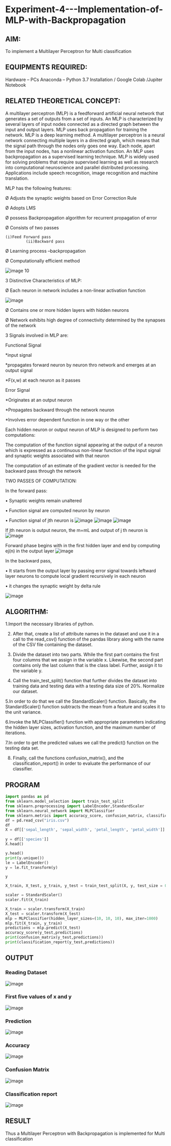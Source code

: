 # Experiment-4---Implementation-of-MLP-with-Backpropagation

## AIM:
To implement a Multilayer Perceptron for Multi classification

## EQUIPMENTS REQUIRED:
Hardware – PCs
Anaconda – Python 3.7 Installation / Google Colab /Jupiter Notebook

## RELATED THEORETICAL CONCEPT:

A multilayer perceptron (MLP) is a feedforward artificial neural network that generates a set of outputs from a set of inputs. An MLP is characterized by several layers of input nodes connected as a directed graph between the input and output layers. MLP uses back propagation for training the network. MLP is a deep learning method.
A multilayer perceptron is a neural network connecting multiple layers in a directed graph, which means that the signal path through the nodes only goes one way. Each node, apart from the input nodes, has a nonlinear activation function. An MLP uses backpropagation as a supervised learning technique.
MLP is widely used for solving problems that require supervised learning as well as research into computational neuroscience and parallel distributed processing. Applications include speech recognition, image recognition and machine translation.
 
MLP has the following features:

Ø  Adjusts the synaptic weights based on Error Correction Rule

Ø  Adopts LMS

Ø  possess Backpropagation algorithm for recurrent propagation of error

Ø  Consists of two passes

  	(i)Feed Forward pass
	         (ii)Backward pass
           
Ø  Learning process –backpropagation

Ø  Computationally efficient method

![image 10](https://user-images.githubusercontent.com/112920679/198804559-5b28cbc4-d8f4-4074-804b-2ebc82d9eb4a.jpg)

3 Distinctive Characteristics of MLP:

Ø  Each neuron in network includes a non-linear activation function

![image](https://user-images.githubusercontent.com/112920679/198814300-0e5fccdf-d3ea-4fa0-b053-98ca3a7b0800.png)

Ø  Contains one or more hidden layers with hidden neurons

Ø  Network exhibits high degree of connectivity determined by the synapses of the network

3 Signals involved in MLP are:

 Functional Signal

*input signal

*propagates forward neuron by neuron thro network and emerges at an output signal

*F(x,w) at each neuron as it passes

Error Signal

   *Originates at an output neuron
   
   *Propagates backward through the network neuron
   
   *Involves error dependent function in one way or the other
   
Each hidden neuron or output neuron of MLP is designed to perform two computations:

The computation of the function signal appearing at the output of a neuron which is expressed as a continuous non-linear function of the input signal and synaptic weights associated with that neuron

The computation of an estimate of the gradient vector is needed for the backward pass through the network

TWO PASSES OF COMPUTATION:

In the forward pass:

•       Synaptic weights remain unaltered

•       Function signal are computed neuron by neuron

•       Function signal of jth neuron is
            ![image](https://user-images.githubusercontent.com/112920679/198814313-2426b3a2-5b8f-489e-af0a-674cc85bd89d.png)
            ![image](https://user-images.githubusercontent.com/112920679/198814328-1a69a3cd-7e02-4829-b773-8338ac8dcd35.png)
            ![image](https://user-images.githubusercontent.com/112920679/198814339-9c9e5c30-ac2d-4f50-910c-9732f83cabe4.png)



If jth neuron is output neuron, the m=mL  and output of j th neuron is
               ![image](https://user-images.githubusercontent.com/112920679/198814349-a6aee083-d476-41c4-b662-8968b5fc9880.png)

Forward phase begins with in the first hidden layer and end by computing ej(n) in the output layer
![image](https://user-images.githubusercontent.com/112920679/198814353-276eadb5-116e-4941-b04e-e96befae02ed.png)


In the backward pass,

•       It starts from the output layer by passing error signal towards leftward layer neurons to compute local gradient recursively in each neuron

•        it changes the synaptic weight by delta rule

![image](https://user-images.githubusercontent.com/112920679/198814362-05a251fd-fceb-43cd-867b-75e6339d870a.png)



## ALGORITHM:

1.Import the necessary libraries of python.

2. After that, create a list of attribute names in the dataset and use it in a call to the read_csv() function of the pandas library along with the name of the CSV file containing the dataset.

3. Divide the dataset into two parts. While the first part contains the first four columns that we assign in the variable x. Likewise, the second part contains only the last column that is the class label. Further, assign it to the variable y.

4. Call the train_test_split() function that further divides the dataset into training data and testing data with a testing data size of 20%.
Normalize our dataset. 

5.In order to do that we call the StandardScaler() function. Basically, the StandardScaler() function subtracts the mean from a feature and scales it to the unit variance.

6.Invoke the MLPClassifier() function with appropriate parameters indicating the hidden layer sizes, activation function, and the maximum number of iterations.

7.In order to get the predicted values we call the predict() function on the testing data set.

8. Finally, call the functions confusion_matrix(), and the classification_report() in order to evaluate the performance of our classifier.

## PROGRAM 
```python
import pandas as pd
from sklearn.model_selection import train_test_split
from sklearn.preprocessing import LabelEncoder,StandardScaler
from sklearn.neural_network import MLPClassifier
from sklearn.metrics import accuracy_score, confusion_matrix, classification_report
df = pd.read_csv("iris.csv")
df
X = df[['sepal_length', 'sepal_width', 'petal_length', 'petal_width']]
  
y = df[['species']]
X.head()

y.head()
print(y.unique())
le = LabelEncoder()
y = le.fit_transform(y)

y

X_train, X_test, y_train, y_test = train_test_split(X, y, test_size = 0.20)

scaler = StandardScaler()  
scaler.fit(X_train)

X_train = scaler.transform(X_train)  
X_test = scaler.transform(X_test)
mlp = MLPClassifier(hidden_layer_sizes=(10, 10, 10), max_iter=1000)  
mlp.fit(X_train, y_train)  
predictions = mlp.predict(X_test) 
accuracy_score(y_test,predictions)
print(confusion_matrix(y_test,predictions))
print(classification_report(y_test,predictions))

```
## OUTPUT 
### Reading Dataset
![image](https://github.com/SrinivasanAIDS/Experiment-4---Implementation-of-MLP-with-Backpropagation/assets/103049243/60ee0a77-7778-4ad4-8fe8-ff5eaf72f8a3)

### First five values of x and y
![image](https://github.com/SrinivasanAIDS/Experiment-4---Implementation-of-MLP-with-Backpropagation/assets/103049243/4dbc3a75-1bea-42c0-a66f-8c698eb81f81)

### Prediction
![image](https://github.com/SrinivasanAIDS/Experiment-4---Implementation-of-MLP-with-Backpropagation/assets/103049243/e73edb2f-5146-4982-b25a-60c9441ff246)

### Accuracy
![image](https://github.com/SrinivasanAIDS/Experiment-4---Implementation-of-MLP-with-Backpropagation/assets/103049243/7fa63f0f-029e-4667-a94b-2db523f70ad0)

### Confusion Matrix
![image](https://github.com/SrinivasanAIDS/Experiment-4---Implementation-of-MLP-with-Backpropagation/assets/103049243/ccedbb8f-68e7-4453-89dc-981918aaef4f)

### Classification report
![image](https://github.com/SrinivasanAIDS/Experiment-4---Implementation-of-MLP-with-Backpropagation/assets/103049243/141315b4-96b9-47b1-88d9-a7a19e43f630)

## RESULT
Thus a Multilayer Perceptron with Backpropagation is implemented for Multi classification

